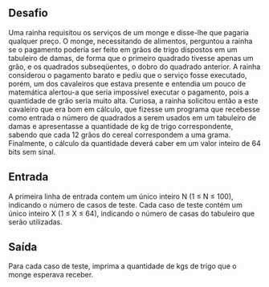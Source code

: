 ## Desafio

Uma rainha requisitou os serviços de um monge e disse-lhe que pagaria qualquer
preço. O monge, necessitando de alimentos, perguntou a rainha se o pagamento
poderia ser feito em grãos de trigo dispostos em um tabuleiro de damas, de
forma que o primeiro quadrado tivesse apenas um grão, e os quadrados
subseqüentes, o dobro do quadrado anterior. A rainha considerou o pagamento
barato e pediu que o serviço fosse executado, porém, um dos cavaleiros que
estava presente e entendia um pouco de matemática alertou-a que seria
impossível executar o pagamento, pois a quantidade de grão seria muito alta.
Curiosa, a rainha solicitou então a este cavaleiro que era bom em cálculo, que
fizesse um programa que recebesse como entrada o número de quadrados a serem
usados em um tabuleiro de damas e apresentasse a quantidade de kg de trigo
correspondente, sabendo que cada 12 grãos do cereal correspondem a uma grama.
Finalmente, o cálculo da quantidade deverá caber em um valor inteiro de 64
bits sem sinal.

## Entrada

A primeira linha de entrada contem um único inteiro N (1 ≤ N ≤ 100), indicando
o número de casos de teste. Cada caso de teste contém um único inteiro X
(1 ≤ X ≤ 64), indicando o número de casas do tabuleiro que serão utilizadas.

## Saída

Para cada caso de teste, imprima a quantidade de kgs de trigo que o monge
esperava receber.
